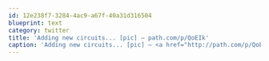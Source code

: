 ```yaml
---
id: 12e238f7-3284-4ac9-a67f-40a31d316504
blueprint: text
category: twitter
title: 'Adding new circuits... [pic] — path.com/p/QoEIk'
caption: 'Adding new circuits... [pic] — <a href="http://path.com/p/QoEIk" title="http://path.com/p/QoEIk" class="link link_untco">path.com/p/QoEIk</a>'
---
```

